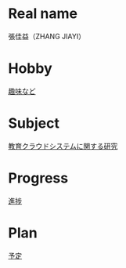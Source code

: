 # Real name 
張佳益（ZHANG JIAYI）
# Hobby 
[趣味など](http://zhang.mki.biz)

# Subject

[教育クラウドシステムに関する研究](https://github.com/675654669/SmartCloud)
# Progress
[進捗](https://github.com/675654669/SmartCloud/blob/master/Progress)

# Plan
[予定](https://github.com/675654669/SmartCloud/blob/master/plan2017.md)


